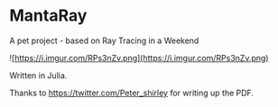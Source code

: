 # MantaRay
A pet project - based on Ray Tracing in a Weekend

![https://i.imgur.com/RPs3nZv.png](https://i.imgur.com/RPs3nZv.png)

Written in Julia.

Thanks to https://twitter.com/Peter_shirley for writing up the PDF.

